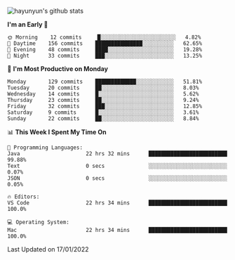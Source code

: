 
![hayunyun's github stats](https://github-readme-stats.vercel.app/api?username=hayunyun&show_icons=true)


<!--START_SECTION:waka-->
**I'm an Early 🐤** 

```text
🌞 Morning    12 commits     █░░░░░░░░░░░░░░░░░░░░░░░░   4.82% 
🌆 Daytime    156 commits    ███████████████░░░░░░░░░░   62.65% 
🌃 Evening    48 commits     ████░░░░░░░░░░░░░░░░░░░░░   19.28% 
🌙 Night      33 commits     ███░░░░░░░░░░░░░░░░░░░░░░   13.25%

```
📅 **I'm Most Productive on Monday** 

```text
Monday       129 commits    █████████████░░░░░░░░░░░░   51.81% 
Tuesday      20 commits     ██░░░░░░░░░░░░░░░░░░░░░░░   8.03% 
Wednesday    14 commits     █░░░░░░░░░░░░░░░░░░░░░░░░   5.62% 
Thursday     23 commits     ██░░░░░░░░░░░░░░░░░░░░░░░   9.24% 
Friday       32 commits     ███░░░░░░░░░░░░░░░░░░░░░░   12.85% 
Saturday     9 commits      █░░░░░░░░░░░░░░░░░░░░░░░░   3.61% 
Sunday       22 commits     ██░░░░░░░░░░░░░░░░░░░░░░░   8.84%

```


📊 **This Week I Spent My Time On** 

```text
💬 Programming Languages: 
Java                     22 hrs 32 mins      █████████████████████████   99.88% 
Text                     0 secs              ░░░░░░░░░░░░░░░░░░░░░░░░░   0.07% 
JSON                     0 secs              ░░░░░░░░░░░░░░░░░░░░░░░░░   0.05%

🔥 Editors: 
VS Code                  22 hrs 34 mins      █████████████████████████   100.0%

💻 Operating System: 
Mac                      22 hrs 34 mins      █████████████████████████   100.0%

```


 Last Updated on 17/01/2022
<!--END_SECTION:waka-->

<!--
**hayunyun/hayunyun** is a ✨ _special_ ✨ repository because its `README.md` (this file) appears on your GitHub profile.

Here are some ideas to get you started:

- 🔭 I’m currently working on ...
- 🌱 I’m currently learning ...
- 👯 I’m looking to collaborate on ...
- 🤔 I’m looking for help with ...
- 💬 Ask me about ...
- 📫 How to reach me: ...
- 😄 Pronouns: ...
- ⚡ Fun fact: ...
-->
